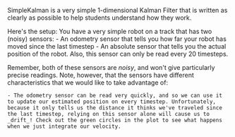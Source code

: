 SimpleKalman is a very simple 1-dimensional Kalman Filter that is written as clearly as possible to help students understand how they work.

Here's the setup:
  You have a very simple robot on a track that has two (noisy) sensors:
    - An odometry sensor that tells you how far your robot has moved since the last timestep
    - An absolute sensor that tells you the actual position of the robot. Also, this sensor can only be read every 20 timesteps.

  Remember, both of these sensors are _noisy_, and won't give particularly precise readings. Note, however, that the sensors have different characteristics that we would like to take advantage of:
  
    - The odometry sensor can be read very quickly, and so we can use it to update our estimated position on every timestep. Unfortunately, because it only tells us the distance it thinks we've traveled since the last timestep, relying on this sensor alone will cause us to _drift_! Check out the green circles in the plot to see what happens when we just integrate our velocity.
